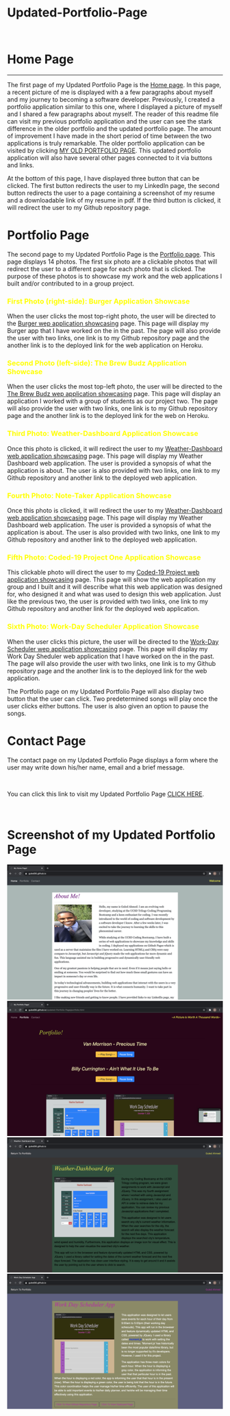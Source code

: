 # Updated-Portfolio-Page

<br>
<h1>Home Page</h1>
<hr>
<p>The first page of my Updated Portfolio Page is the <a href ="https://guled06.github.io/Updated-Portfolio-Page/">Home page</a>. In this page, a recent picture of me is displayed with a a few paragraphs about myself and my journey to becoming a software developer. Previously, I created a portfolio application similar to this one, where I displayed a picture of myself and I shared a few paragraphs about myself. The reader of this readme file can visit my previous portfolio application and the user can see the stark difference in the older portfolio and the updated portfolio page. The amount of improvement I have made in the short period of time between the two applications is truly remarkable. The older portfolio application can be visited by clicking <a href="https://guled06.github.io/Bootstrap-Portfolio/">MY OLD PORTFOLIO PAGE</a>. This updated portfolio application will also have several other pages connected to it via buttons and links.</p>
<p>At the bottom of this page, I have displayed three button that can be clicked. The first button redirects the user to my LinkedIn page, the second button redirects the user to a page containing a screenshot of my resume and a downloadable link of my resume in pdf. If the third button is clicked, it will redirect the user to my Github repository page. 
<h1>Portfolio Page</h1>
<p>The second page to my Updated Portfolio Page is the <a href="https://guled06.github.io/Updated-Portfolio-Page/portfolio.html">Portfolio page</a>. This page displays 14 photos. The first six photo are a clickable photos that will redirect the user to a different page for each photo that is clicked. The purpose of these photos is to showcase my work and the web applications I built and/or contributed to in a group project.
<h3 style="color: yellow;">First Photo (right-side): Burger Application Showcase</h3>
<p>When the user clicks the most top-right photo, the user will be directed to the <a href="https://guled06.github.io/Updated-Portfolio-Page/burger.html">Burger wep application showcasing</a> page. This page will display my Burger app that I have worked on the in the past. The page will also provide the user with two links, one link is to my Github repository page and the another link is to the deployed link for the web application on Heroku.</p>
<h3 style="color: yellow;">Second Photo (left-side): The Brew Budz Application Showcase</h3>
<p>When the user clicks the most top-left photo, the user will be directed to the <a href="https://guled06.github.io/Updated-Portfolio-Page/brew.html">The Brew Budz wep application showcasing</a> page. This page will display an application I worked with a group of students as our project two. The page will also provide the user with two links, one link is to my Github repository page and the another link is to the deployed link for the web on Heroku.</p>
<h3 style="color: yellow;">Third Photo: Weather-Dashboard Application Showcase</h3>
Once this photo is clicked, it will redirect the user to my <a href="https://guled06.github.io/Updated-Portfolio-Page/weather.html">Weather-Dashboard web application showcasing</a> page. This page will display my Weather Dashboard web application. The user is provided a synopsis of what the application is about. The user is also provided with two links, one link to my Github repository and another link to the deployed web application.</P>
<h3 style="color: yellow;">Fourth Photo: Note-Taker Application Showcase</h3>
Once this photo is clicked, it will redirect the user to my <a href="https://guled06.github.io/Updated-Portfolio-Page/notetaker.html">Weather-Dashboard web application showcasing</a> page. This page will display my Weather Dashboard web application. The user is provided a synopsis of what the application is about. The user is also provided with two links, one link to my Github repository and another link to the deployed web application.</P>
<h3 style="color: yellow;">Fifth Photo: Coded-19 Project One Application Showcase</h3>
<p>This clickable photo will direct the user to my <a href="https://guled06.github.io/Updated-Portfolio-Page/coded-19.html">Coded-19 Project web application showcasing</a> page. This page will show the web application my group and I built and it will describe what this web application was designed for, who designed it and what was used to design this web application. Just like the previous two, the user is provided with two links, one link to my Github repository and another link for the deployed web application.</p>
<h3 style="color: yellow;">Sixth Photo: Work-Day Scheduler Application Showcase</h3>
<p>When the user clicks this picture, the user will be directed to the <a href="https://guled06.github.io/Updated-Portfolio-Page/scheduler.html">Work-Day Scheduler wep application showcasing</a> page. This page will display my Work Day Sheduler web application that I have worked on the in the past. The page will also provide the user with two links, one link is to my Github repository page and the another link is to the deployed link for the web application.</p>
<p>The Portfolio page on my Updated Portfolio Page will also display two button that the user can click. Two predetermined songs will play once the user clicks either buttons. The user is also given an option to pause the songs.</p>
<h1>Contact Page</h1>
<p>The contact page on my Updated Portfolio Page displays a form where the user may write down his/her name, email and a brief message.</p>
<br>
<p>You can click this link to visit my Updated Portfolio Page <a href="https://guled06.github.io/Updated-Portfolio-Page/portfolio.html">CLICK HERE</a>.</p>
<br>
<h1>Screenshot of my Updated Portfolio Page</h1>
<img src="assets/images/screenshotone.png"/>
<img src="assets/images/screenshottwo.png"/>
<img src="assets/images/screenshotthree.png"/>
<img src="assets/images/screenshotfour.png"/>
